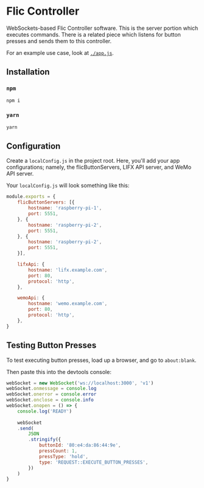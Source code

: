 # Flic Controller
WebSockets-based Flic Controller software. This is the server portion which executes commands. There is a related piece which listens for button presses and sends them to this controller.

For an example use case, look at [`./app.js`](app.js).

## Installation

### `npm`
```sh
npm i
```

### `yarn`
```sh
yarn
```

## Configuration
Create a `localConfig.js` in the project root. Here, you'll add your app configurations; namely, the flicButtonServers, LIFX API server, and WeMo API server.

Your `localConfig.js` will look something like this:

```js
module.exports = {
	flicButtonServers: [{
		hostname: 'raspberry-pi-1',
		port: 5551,
	}, {
		hostname: 'raspberry-pi-2',
		port: 5551,
	}, {
		hostname: 'raspberry-pi-2',
		port: 5551,
	}],

	lifxApi: {
		hostname: 'lifx.example.com',
		port: 80,
		protocol: 'http',
	},

	wemoApi: {
		hostname: 'wemo.example.com',
		port: 80,
		protocol: 'http',
	},
}
```

## Testing Button Presses
To test executing button presses, load up a browser, and go to `about:blank`.

Then paste this into the devtools console:
```js
webSocket = new WebSocket('ws://localhost:3000', 'v1')
webSocket.onmessage = console.log
webSocket.onerror = console.error
webSocket.onclose = console.info
webSocket.onopen = () => {
	console.log('READY')
	
	webSocket
	.send(
		JSON
		.stringify({
			buttonId: '80:e4:da:86:44:9e',
			pressCount: 1,
			pressType: 'hold',
			type: 'REQUEST::EXECUTE_BUTTON_PRESSES',
		})
	)
}
```

